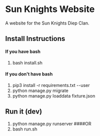 # Sun Knights Website
A website for the Sun Knights Diep Clan.


## Install Instructions

#### If you have bash
  1. bash install.sh

#### If you don't have bash
  1. pip3 install -r requirements.txt --user
  2. python manage.py migrate
  3. python manage.py loaddata fixture.json
  
  
## Run it (dev)
  1. python manage.py runserver
####OR
  1. bash run.sh
